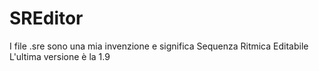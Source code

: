 # SREditor
I file .sre sono una mia invenzione e significa Sequenza Ritmica Editabile
L'ultima versione è la 1.9
